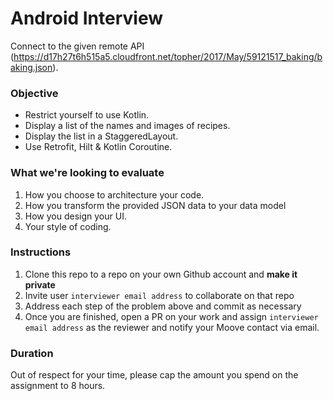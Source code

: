 # Android Interview

Connect to the given remote API (https://d17h27t6h515a5.cloudfront.net/topher/2017/May/59121517_baking/baking.json).

### Objective
- Restrict yourself to use Kotlin.
- Display a list of the names and images of recipes.
- Display the list in a StaggeredLayout. 
- Use Retrofit, Hilt & Kotlin Coroutine.

### What we're looking to evaluate
1. How you choose to architecture your code.
2. How you transform the provided JSON data to your data model
3. How you design your UI.
4. Your style of coding.

### Instructions
1. Clone this repo to a repo on your own Github account and **make it private**
2. Invite user `interviewer email address` to collaborate on that repo
3. Address each step of the problem above and commit as necessary
4. Once you are finished, open a PR on your work and assign `interviewer email address` as the reviewer and notify your Moove contact via email.

### Duration
Out of respect for your time, please cap the amount you spend on the assignment to 8 hours.

